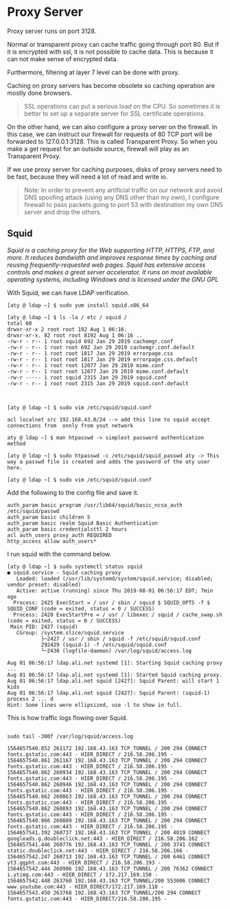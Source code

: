 # Proxy Server

Proxy server runs on port 3128.

Normal or transparent proxy can cache traffic going through port 80. But if it is encrypted with ssl, it is not possible to cache data. This is because it can not make sense of encrypted data. 

Furthermore, filtering at layer 7 level can be done with proxy.

Caching on proxy servers has become obsolete so caching operation are mostly done browsers.

> SSL operations can put a serious load on the CPU. So sometimes it is better to set up  a separate server for SSL certificate operations.

On the other hand, we can also configure a proxy server on the firewall. In this case, we can instruct our firewall  for requests of 80 TCP port will be forwarded to 127.0.0.1:3128.  This is called Transparent Proxy. So when you make a get request for an outside source, firewall will play as an Transparent Proxy.

If we use proxy server for caching purposes, disks of proxy servers need to be fast, because they will need a lot of read and write io.

> Note: In order to prevent any artificial traffic on our network and avoid DNS spoofing attack (using any DNS other than my own), I configure firewall to pass packets going to port 53 with destination my own DNS server and drop the others.


## Squid

*Squid is a caching proxy for the Web supporting HTTP, HTTPS, FTP, and more. It reduces bandwidth and improves response times by caching and reusing frequently-requested web pages. Squid has extensive access controls and makes a great server accelerator. It runs on most available operating systems, including Windows and is licensed under the GNU GPL*

With Squid, we can have LDAP verification.

```shell
[aty @ ldap ~] $ sudo yum install squid.x86_64

[aty @ ldap ~] $ ls -la / etc / squid /
total 60
drwxr-xr-x 2 root root 192 Aug 1 06:16.
drwxr-xr-x. 82 root root 8192 Aug 1 06:16 ..
-rw-r - r-- 1 root squid 692 Jan 29 2019 cachemgr.conf
-rw-r - r-- 1 root root 692 Jan 29 2019 cachemgr.conf.default
-rw-r - r-- 1 root root 1817 Jan 29 2019 errorpage.css
-rw-r - r-- 1 root root 1817 Jan 29 2019 errorpage.css.default
-rw-r - r-- 1 root root 12077 Jan 29 2019 mime.conf
-rw-r - r-- 1 root root 12077 Jan 29 2019 mime.conf.default
-rw-r ----- 1 root squid 2315 Jan 29 2019 squid.conf
-rw-r - r-- 1 root root 2315 Jan 29 2019 squid.conf.default



[aty @ ldap ~] $ sudo vim /etc/squid/squid.conf

acl localnet src 192.168.43.0/24 --> add this line to squid accept connections from  onnly from yout network 

aty @ ldap ~] $ man htpasswd -> simplest password authentication method

[aty @ ldap ~] $ sudo htpasswd -c /etc/squid/squid_passwd aty -> This way a passwd file is created and adds the password of the aty user here.

[aty @ ldap ~] $ sudo vim /etc/squid/squid.conf
```
Add the following to the config file and save it.


```shell
auth_param basic program /usr/lib64/squid/basic_ncsa_auth /etc/squid/passwd
auth_param basic children 5
auth_param basic realm Squid Basic Authentication
auth_param basic credentialsttl 2 hours
acl auth_users proxy_auth REQUIRED
http_access allow auth_users*
```

I run squid with the command below.

```shell
[aty @ ldap ~] $ sudo systemctl status squid
● squid.service - Squid caching proxy
   Loaded: loaded (/usr/lib/systemd/system/squid.service; disabled; vendor preset: disabled)
   Active: active (running) since Thu 2019-08-01 06:56:17 EDT; 7min ago
  Process: 2425 ExecStart = / usr / sbin / squid $ SQUID_OPTS -f $ SQUID_CONF (code = exited, status = 0 / SUCCESS)
  Process: 2420 ExecStartPre = / usr / libexec / squid / cache_swap.sh (code = exited, status = 0 / SUCCESS)
 Main PID: 2427 (squid)
   CGroup: /system.slice/squid.service
           ├─2427 / usr / sbin / squid -f /etc/squid/squid.conf
           292429 (squid-1) -f /etc/squid/squid.conf
           └─2430 (logfile-daemon) /var/log/squid/access.log

Aug 01 06:56:17 ldap.ali.net systemd [1]: Starting Squid caching proxy ...
Aug 01 06:56:17 ldap.ali.net systemd [1]: Started Squid caching proxy.
Aug 01 06:56:17 ldap.ali.net squid [2427]: Squid Parent: will start 1 kids
Aug 01 06:56:17 ldap.ali.net squid [2427]: Squid Parent: (squid-1) process 2 ... d
Hint: Some lines were ellipsized, use -l to show in full.

```

This is how traffic logs flowing over Squid.
```shell

sudo tail -300f /var/log/squid/access.log

1564657540.852 261172 192.168.43.163 TCP_TUNNEL / 200 294 CONNECT fonts.gstatic.com:443 - HIER_DIRECT / 216.58.206.195 -
1564657540.861 261167 192.168.43.163 TCP_TUNNEL / 200 294 CONNECT fonts.gstatic.com:443 - HIER_DIRECT / 216.58.206.195 -
1564657540.862 260934 192.168.43.163 TCP_TUNNEL / 200 294 CONNECT fonts.gstatic.com:443 - HIER_DIRECT / 216.58.206.195 -
1564657540.862 260946 192.168.43.163 TCP_TUNNEL / 200 294 CONNECT fonts.gstatic.com:443 - HIER_DIRECT / 216.58.206.195 -
1564657540.862 260863 192.168.43.163 TCP_TUNNEL / 200 294 CONNECT fonts.gstatic.com:443 - HIER_DIRECT / 216.58.206.195 -
1564657540.862 260893 192.168.43.163 TCP_TUNNEL / 200 294 CONNECT fonts.gstatic.com:443 - HIER_DIRECT / 216.58.206.195 -
1564657540.866 260809 192.168.43.163 TCP_TUNNEL / 200 294 CONNECT fonts.gstatic.com:443 - HIER_DIRECT / 216.58.206.195 -
1564657541.392 260737 192.168.43.163 TCP_TUNNEL / 200 4019 CONNECT googleads.g.doubleclick.net:443 - HIER_DIRECT / 216.58.206.162 -
1564657541.446 260776 192.168.43.163 TCP_TUNNEL / 200 3741 CONNECT static.doubleclick.net:443 - HIER_DIRECT / 216.58.206.166 -
1564657542.247 260713 192.168.43.163 TCP_TUNNEL / 200 6461 CONNECT yt3.ggpht.com:443 - HIER_DIRECT / 216.58.206.193 -
1564657542.444 260906 192.168.43.163 TCP_TUNNEL / 200 76362 CONNECT i.ytimg.com:443 - HIER_DIRECT / 172.217.169.150 -
1564657542.448 263760 192.168.43.163 TCP_TUNNEL/200 553606 CONNECT www.youtube.com:443 - HIER_DIRECT/172.217.169.110 -
1564657543.450 263768 192.168.43.163 TCP_TUNNEL/200 294 CONNECT fonts.gstatic.com:443 - HIER_DIRECT/216.58.206.195 -

```
